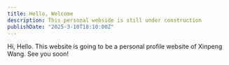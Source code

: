```yaml
---
title: Hello, Welcome
description: This personal webside is still under construction
publishDate: "2025-3-10T18:10:00Z"
---
```


Hi, Hello. This website is going to be a personal profile website of Xinpeng Wang. See you soon!

